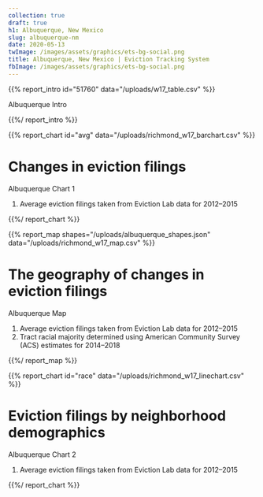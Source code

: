 ```yaml
---
collection: true
draft: true
h1: Albuquerque, New Mexico
slug: albuquerque-nm
date: 2020-05-13
twImage: /images/assets/graphics/ets-bg-social.png
title: Albuquerque, New Mexico | Eviction Tracking System
fbImage: /images/assets/graphics/ets-bg-social.png
---
```


{{% report_intro id="51760" data="/uploads/w17_table.csv" %}}



Albuquerque Intro



{{%/ report_intro %}}



{{% report_chart id="avg" data="/uploads/richmond_w17_barchart.csv" %}}



# Changes in eviction filings

Albuquerque Chart 1

1. Average eviction filings taken from Eviction Lab data for 2012–2015



{{%/ report_chart %}}



{{% report_map shapes="/uploads/albuquerque_shapes.json" data="/uploads/richmond_w17_map.csv" %}}



# The geography of changes in eviction filings

Albuquerque Map

1. Average eviction filings taken from Eviction Lab data for 2012–2015
2. Tract racial majority determined using American Community Survey (ACS) estimates for 2014–2018
   

{{%/ report_map %}}



{{% report_chart id="race" data="/uploads/richmond_w17_linechart.csv" %}}



# Eviction filings by neighborhood demographics

Albuquerque Chart 2

1. Average eviction filings taken from Eviction Lab data for 2012–2015



{{%/ report_chart %}}